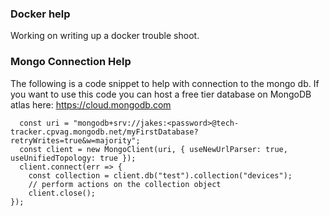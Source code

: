 ### Docker help

Working on writing up a docker trouble shoot. 


### Mongo Connection Help

The following is a code snippet to help with connection to the mongo db. If you want to use this code you can host a free tier database on MongoDB atlas here:
https://cloud.mongodb.com

``` const MongoClient = require('mongodb').MongoClient;
  const uri = "mongodb+srv://jakes:<password>@tech-tracker.cpvag.mongodb.net/myFirstDatabase?retryWrites=true&w=majority";
  const client = new MongoClient(uri, { useNewUrlParser: true, useUnifiedTopology: true });
  client.connect(err => {
    const collection = client.db("test").collection("devices");
    // perform actions on the collection object
    client.close();
});
```
